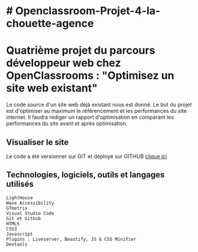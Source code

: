 # # Openclassroom-Projet-4-la-chouette-agence

# Quatrième projet du parcours développeur web chez OpenClassrooms : "Optimisez un site web existant"

Le code source d'un site web déjà existant nous est donné. Le but du projet est d'optimiser au maximum le référencement et les performances du site internet. Il faudra rédiger un rapport d'optimisation en comparant les performances du site avant et après optimisation.

## Visualiser le site
Le code a été versionner sur GIT et déployé sur GITHUB [clique ici](https://mehdiboutab.github.io/Projet-Lachouette-Agence/)
## Technologies, logiciels, outils et langages utilisés

    LightHouse
    Wave Accessibility
    GTmetrix
    Visual Studio Code
    Git et Github
    HTML5
    CSS3
    Javascript
    Plugins : Liveserver, Beautify, JS & CSS Minifier
    Devtools
